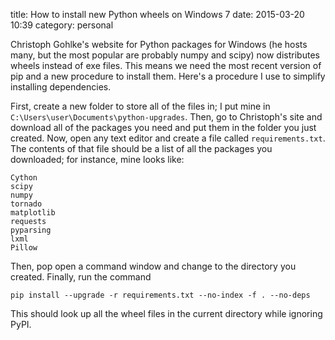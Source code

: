 title: How to install new Python wheels on Windows 7
date: 2015-03-20 10:39
category: personal

Christoph Gohlke's website for Python packages for Windows (he hosts many, but the most popular are probably numpy and scipy) now distributes wheels instead of exe files.
This means we need the most recent version of pip and a new procedure to install them.
Here's a procedure I use to simplify installing dependencies.
<!--more-->

First, create a new folder to store all of the files in; I put mine in `C:\Users\user\Documents\python-upgrades`.
Then, go to Christoph's site and download all of the packages you need and put them in the folder you just created.
Now, open any text editor and create a file called `requirements.txt`.
The contents of that file should be a list of all the packages you downloaded; for instance, mine looks like:

    Cython
    scipy
    numpy
    tornado
    matplotlib
    requests
    pyparsing
    lxml
    Pillow

Then, pop open a command window and change to the directory you created.
Finally, run the command

    pip install --upgrade -r requirements.txt --no-index -f . --no-deps

This should look up all the wheel files in the current directory while ignoring PyPI.

